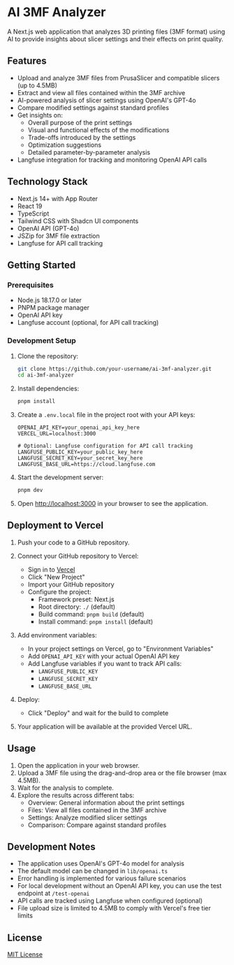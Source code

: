 # AI 3MF Analyzer

A Next.js web application that analyzes 3D printing files (3MF format) using AI to provide insights about slicer settings and their effects on print quality.

## Features

- Upload and analyze 3MF files from PrusaSlicer and compatible slicers (up to 4.5MB)
- Extract and view all files contained within the 3MF archive
- AI-powered analysis of slicer settings using OpenAI's GPT-4o
- Compare modified settings against standard profiles
- Get insights on:
  - Overall purpose of the print settings
  - Visual and functional effects of the modifications
  - Trade-offs introduced by the settings
  - Optimization suggestions
  - Detailed parameter-by-parameter analysis
- Langfuse integration for tracking and monitoring OpenAI API calls

## Technology Stack

- Next.js 14+ with App Router
- React 19
- TypeScript
- Tailwind CSS with Shadcn UI components
- OpenAI API (GPT-4o)
- JSZip for 3MF file extraction
- Langfuse for API call tracking

## Getting Started

### Prerequisites

- Node.js 18.17.0 or later
- PNPM package manager
- OpenAI API key
- Langfuse account (optional, for API call tracking)

### Development Setup

1. Clone the repository:
   ```bash
   git clone https://github.com/your-username/ai-3mf-analyzer.git
   cd ai-3mf-analyzer
   ```

2. Install dependencies:
   ```bash
   pnpm install
   ```

3. Create a `.env.local` file in the project root with your API keys:
   ```
   OPENAI_API_KEY=your_openai_api_key_here
   VERCEL_URL=localhost:3000

   # Optional: Langfuse configuration for API call tracking
   LANGFUSE_PUBLIC_KEY=your_public_key_here
   LANGFUSE_SECRET_KEY=your_secret_key_here
   LANGFUSE_BASE_URL=https://cloud.langfuse.com
   ```

4. Start the development server:
   ```bash
   pnpm dev
   ```

5. Open [http://localhost:3000](http://localhost:3000) in your browser to see the application.

## Deployment to Vercel

1. Push your code to a GitHub repository.

2. Connect your GitHub repository to Vercel:
   - Sign in to [Vercel](https://vercel.com)
   - Click "New Project"
   - Import your GitHub repository
   - Configure the project:
     - Framework preset: Next.js
     - Root directory: `./` (default)
     - Build command: `pnpm build` (default)
     - Install command: `pnpm install` (default)

3. Add environment variables:
   - In your project settings on Vercel, go to "Environment Variables"
   - Add `OPENAI_API_KEY` with your actual OpenAI API key
   - Add Langfuse variables if you want to track API calls:
     - `LANGFUSE_PUBLIC_KEY`
     - `LANGFUSE_SECRET_KEY`
     - `LANGFUSE_BASE_URL`

4. Deploy:
   - Click "Deploy" and wait for the build to complete

5. Your application will be available at the provided Vercel URL.

## Usage

1. Open the application in your web browser.
2. Upload a 3MF file using the drag-and-drop area or the file browser (max 4.5MB).
3. Wait for the analysis to complete.
4. Explore the results across different tabs:
   - Overview: General information about the print settings
   - Files: View all files contained in the 3MF archive
   - Settings: Analyze modified slicer settings
   - Comparison: Compare against standard profiles

## Development Notes

- The application uses OpenAI's GPT-4o model for analysis
- The default model can be changed in `lib/openai.ts`
- Error handling is implemented for various failure scenarios
- For local development without an OpenAI API key, you can use the test endpoint at `/test-openai`
- API calls are tracked using Langfuse when configured (optional)
- File upload size is limited to 4.5MB to comply with Vercel's free tier limits

## License

[MIT License](LICENSE)
